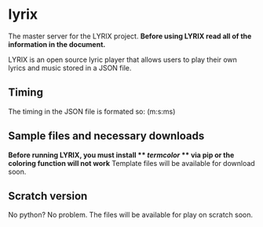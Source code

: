 # lyrix
The master server for the LYRIX project.
**Before using LYRIX read all of the information in the document.**

LYRIX is an open source lyric player that allows users to play their own lyrics and music stored in a JSON file.

## Timing
The timing in the JSON file is formated so: (m:s:ms)

## Sample files and necessary downloads
**Before running LYRIX, you must install ** *termcolor* ** via pip or the coloring function will not work**
Template files will be available for download soon. 

## Scratch version
No python? No problem. The files will be available for play on scratch soon.
